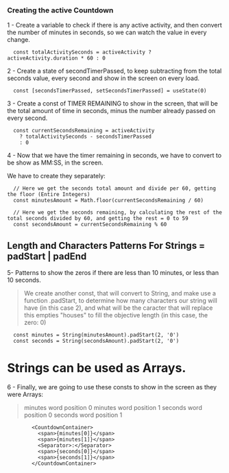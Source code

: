 ### Creating the active Countdown

1 - Create a variable to check if there is any active activity, and then convert the number of minutes in seconds, so we can watch the value in every change.

```tsx
  const totalActivitySeconds = activeActivity ? activeActivity.duration * 60 : 0
```


2 - Create a state of secondTimerPassed, to keep subtracting from the total seconds value, every second and show in the screen on every load.

```tsx
  const [secondsTimerPassed, setSecondsTimerPassed] = useState(0)
```

3 - Create a const of TIMER REMAINING to show in the screen, that will be the total amount of time in seconds, minus the number already passed on every second.

```tsx
  const currentSecondsRemaining = activeActivity
    ? totalActivitySeconds - secondsTimerPassed
    : 0
```

4 - Now that we have the timer remaining in seconds, we have to convert to be show as MM:SS, in the screen.

We have to create they separately:

```tsx
  // Here we get the seconds total amount and divide per 60, getting the floor (Entire Integers)
  const minutesAmount = Math.floor(currentSecondsRemaining / 60)

  // Here we get the seconds remaining, by calculating the rest of the total seconds divided by 60, and getting the rest = 0 to 59
  const secondsAmount = currentSecondsRemaining % 60
```

## Length and Characters Patterns For Strings = padStart | padEnd

5- Patterns to show the zeros if there are less than 10 minutes, or less than 10 seconds.

> We create another const, that will convert to String, and make use a function .padStart, to determine how many characters our string will have (in this case 2), and what will be the caracter that will replace this empties "houses" to fill the objective length (in this case, the zero: 0)
```tsx
  const minutes = String(minutesAmount).padStart(2, '0')
  const seconds = String(secondsAmount).padStart(2, '0')
```


# Strings can be used as Arrays.

6 - Finally, we are going to use these consts to show in the screen as they were Arrays:

> minutes word position 0
> minutes word position 1
> seconds word position 0
> seconds word position 1
```tsx
        <CountdownContainer>
          <span>{minutes[0]}</span>
          <span>{minutes[1]}</span>
          <Separator>:</Separator>
          <span>{seconds[0]}</span>
          <span>{seconds[1]}</span>
        </CountdownContainer>
```